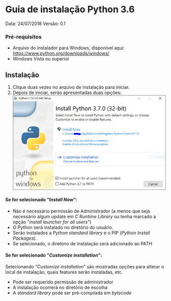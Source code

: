 # Guia de instalação Python 3.6
Data: 24/07/2018
Versão: 0.1



### Pré-requisitos

* Arquivo do instalador  para Windows, disponível aqui:
https://www.python.org/downloads/windows/
* Windows Vista ou superior


## Instalação
1. Clique duas vezes no arquivo de instalação para iniciar.
2. Depois de iniciar, serão apresentadas duas opções:
![windows installer](images/python_install.png)

#### Se for selecionado “*Install Now*”:
* Não é necessário permissão de Administrador (a menos que seja necessário algum update em *C Runtime Library* ou 
tenha marcado a opção "*install launcher for  all users*")
* O Python será instalado no diretório do usuário.
* Serão instalados a *Python standard library* e o PIP (*Python Install Packages*).
* Se selecionado, o diretório de instalação será adicionado ao PATH


#### Se for selecionado "*Customize installation*": 
Selecionando “*Customize installation*” são mostradas opções para alterar o local de instalação, quais features serão instaladas, etc.

* Pode ser requerido permissão de administrador
* A instalação ocorrerá no diretório de escolha
* A *standard library* pode ser pré-compilada em *bytecode*






